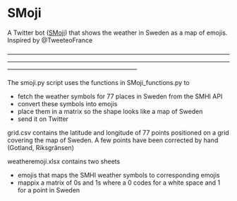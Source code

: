 # SMoji
A Twitter bot ([SMoji](https://twitter.com/_SMoji)) that shows the weather in Sweden as a map of emojis. Inspired by @TweeteoFrance

—————————————————————————————————————————————————————————————————————————————————————————————


The smoji.py script uses the functions in SMoji_functions.py to
  * fetch the weather symbols for 77 places in Sweden from the SMHI API
  * convert these symbols into emojis
  * place them in a matrix so the shape looks like a map of Sweden
  * send it on Twitter
  
grid.csv contains the latitude and longitude of 77 points positioned on a grid covering the map of Sweden. A few points have been corrected by hand (Gotland, Riksgränsen)

weatheremoji.xlsx contains two sheets
  * emojis that maps the SMHI weather symbols to corresponding emojis
  * mappix a matrix of 0s and 1s where a 0 codes for a white space and 1 for a point in Sweden
  
